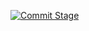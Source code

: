 [![Commit Stage](https://github.com/bgants/order-service/actions/workflows/commit-stage.yml/badge.svg)](https://github.com/bgants/order-service/actions/workflows/commit-stage.yml)
